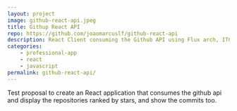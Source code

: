 ```yaml
---
layout: project
image: github-react-api.jpeg
title: Githup React API
repo: https://github.com/joaomarcuslf/github-react-api
description: React Client consuming the Github API using Flux arch, ITCSS, Flexbox and tests with Mocha
categories:
    - professional-app
    - react
    - javascript
permalink: github-react-api/
---
```


Test proposal to create an React application that consumes the github api and display the repositories ranked by stars, and show the commits too.
